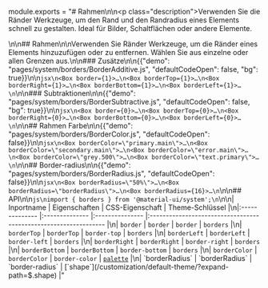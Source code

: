 module.exports = "# Rahmen\n\n<p class=\"description\">Verwenden Sie die Ränder Werkzeuge, um den Rand und den Randradius eines Elements schnell zu gestalten. Ideal für Bilder, Schaltflächen oder andere Elemente.</p>\n\n## Rahmen\n\nVerwenden Sie Ränder Werkzeuge, um die Ränder eines Elements hinzuzufügen oder zu entfernen. Wählen Sie aus einzelne oder allen Grenzen aus.\n\n### Zusätze\n\n{{\"demo\": \"pages/system/borders/BorderAdditive.js\", \"defaultCodeOpen\": false, \"bg\": true}}\n\n```jsx\n<Box border={1}>…\n<Box borderTop={1}>…\n<Box borderRight={1}>…\n<Box borderBottom={1}>…\n<Box borderLeft={1}>…\n```\n\n### Subtraktionen\n\n{{\"demo\": \"pages/system/borders/BorderSubtractive.js\", \"defaultCodeOpen\": false, \"bg\": true}}\n\n```jsx\n<Box border={0}>…\n<Box borderTop={0}>…\n<Box borderRight={0}>…\n<Box borderBottom={0}>…\n<Box borderLeft={0}>…\n```\n\n## Rahmen Farbe\n\n{{\"demo\": \"pages/system/borders/BorderColor.js\", \"defaultCodeOpen\": false}}\n\n```jsx\n<Box borderColor=\"primary.main\">…\n<Box borderColor=\"secondary.main\">…\n<Box borderColor=\"error.main\">…\n<Box borderColor=\"grey.500\">…\n<Box borderColor=\"text.primary\">…\n```\n\n## Border-radius\n\n{{\"demo\": \"pages/system/borders/BorderRadius.js\", \"defaultCodeOpen\": false}}\n\n```jsx\n<Box borderRadius=\"50%\">…\n<Box borderRadius=\"borderRadius\">…\n<Box borderRadius={16}>…\n```\n\n## API\n\n```js\nimport { borders } from '@material-ui/system';\n```\n\n| Inportname     | Eigenschaften  | CSS-Eigenschaft | Theme-Schlüssel                                                  |\n|:-------------- |:-------------- |:--------------- |:---------------------------------------------------------------- |\n| `border`       | `border`       | `border`        | `borders`                                                        |\n| `borderTop`    | `borderTop`    | `border-top`    | `borders`                                                        |\n| `borderLeft`   | `borderLeft`   | `border-left`   | `borders`                                                        |\n| `borderRight`  | `borderRight`  | `border-right`  | `borders`                                                        |\n| `borderBottom` | `borderBottom` | `border-bottom` | `borders`                                                        |\n| `borderColor`  | `borderColor`  | `border-color`  | [`palette`](/customization/default-theme/?expand-path=$.palette) |\n| `borderRadius` | `borderRadius` | `border-radius` | [`shape`](/customization/default-theme/?expand-path=$.shape)     |"